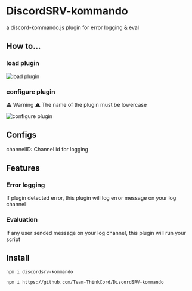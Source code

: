 # DiscordSRV-kommando
a discord-kommando.js plugin for error logging & eval

## How to...
### load plugin
![load plugin](https://media.discordapp.net/attachments/898928497307811840/898928513736912966/331_20211016224012.png)

### configure plugin
⚠️ Warning ⚠️ The name of the plugin must be lowercase

![configure plugin](https://media.discordapp.net/attachments/898928497307811840/898929663563431997/332_20211016224529.png)

## Configs
channelID: Channel id for logging

## Features
### Error logging
If plugin detected error, this plugin will log error message on your log channel

### Evaluation
If any user sended message on your log channel, this plugin will run your script

## Install
```bash
npm i discordsrv-kommando
```

```bash
npm i https://github.com/Team-ThinkCord/DiscordSRV-kommando
```